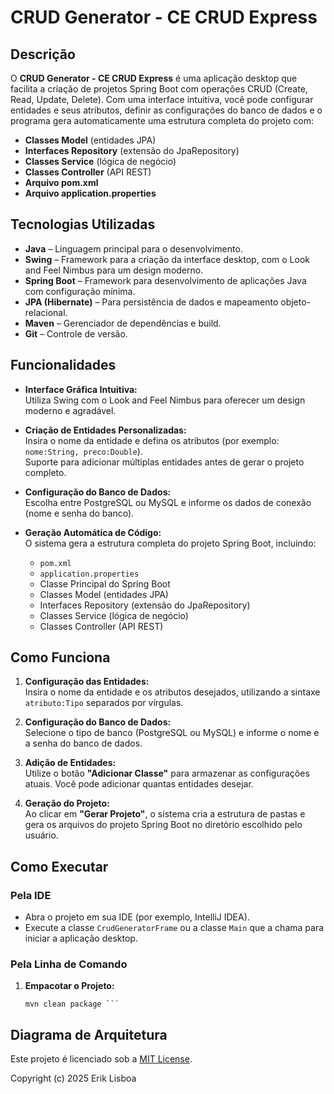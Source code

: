 # CRUD Generator - CE CRUD Express

## Descrição

O **CRUD Generator - CE CRUD Express** é uma aplicação desktop que facilita a criação de projetos Spring Boot com operações CRUD (Create, Read, Update, Delete). Com uma interface intuitiva, você pode configurar entidades e seus atributos, definir as configurações do banco de dados e o programa gera automaticamente uma estrutura completa do projeto com:

- **Classes Model** (entidades JPA)
- **Interfaces Repository** (extensão do JpaRepository)
- **Classes Service** (lógica de negócio)
- **Classes Controller** (API REST)
- **Arquivo pom.xml**
- **Arquivo application.properties**

## Tecnologias Utilizadas

- **Java** – Linguagem principal para o desenvolvimento.
- **Swing** – Framework para a criação da interface desktop, com o Look and Feel Nimbus para um design moderno.
- **Spring Boot** – Framework para desenvolvimento de aplicações Java com configuração mínima.
- **JPA (Hibernate)** – Para persistência de dados e mapeamento objeto-relacional.
- **Maven** – Gerenciador de dependências e build.
- **Git** – Controle de versão.

## Funcionalidades

- **Interface Gráfica Intuitiva:**  
  Utiliza Swing com o Look and Feel Nimbus para oferecer um design moderno e agradável.

- **Criação de Entidades Personalizadas:**  
  Insira o nome da entidade e defina os atributos (por exemplo: `nome:String, preco:Double`).  
  Suporte para adicionar múltiplas entidades antes de gerar o projeto completo.

- **Configuração do Banco de Dados:**  
  Escolha entre PostgreSQL ou MySQL e informe os dados de conexão (nome e senha do banco).

- **Geração Automática de Código:**  
  O sistema gera a estrutura completa do projeto Spring Boot, incluindo:
  - `pom.xml`
  - `application.properties`
  - Classe Principal do Spring Boot
  - Classes Model (entidades JPA)
  - Interfaces Repository (extensão do JpaRepository)
  - Classes Service (lógica de negócio)
  - Classes Controller (API REST)

## Como Funciona

1. **Configuração das Entidades:**  
   Insira o nome da entidade e os atributos desejados, utilizando a sintaxe `atributo:Tipo` separados por vírgulas.

2. **Configuração do Banco de Dados:**  
   Selecione o tipo de banco (PostgreSQL ou MySQL) e informe o nome e a senha do banco de dados.

3. **Adição de Entidades:**  
   Utilize o botão **"Adicionar Classe"** para armazenar as configurações atuais. Você pode adicionar quantas entidades desejar.

4. **Geração do Projeto:**  
   Ao clicar em **"Gerar Projeto"**, o sistema cria a estrutura de pastas e gera os arquivos do projeto Spring Boot no diretório escolhido pelo usuário.

## Como Executar

### Pela IDE

- Abra o projeto em sua IDE (por exemplo, IntelliJ IDEA).
- Execute a classe `CrudGeneratorFrame` ou a classe `Main` que a chama para iniciar a aplicação desktop.

### Pela Linha de Comando

1. **Empacotar o Projeto:**

   ``` 
   mvn clean package ```

## Diagrama de Arquitetura


Este projeto é licenciado sob a [MIT License](LICENSE).


Copyright (c) 2025 Erik Lisboa




